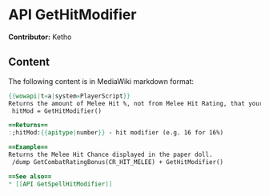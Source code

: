 # API GetHitModifier

**Contributor:** Ketho

## Content

The following content is in MediaWiki markdown format:

```mediawiki
{{wowapi|t=a|system=PlayerScript}}
Returns the amount of Melee Hit %, not from Melee Hit Rating, that your character has.
 hitMod = GetHitModifier()

==Returns==
:;hitMod:{{apitype|number}} - hit modifier (e.g. 16 for 16%)

==Example==
Returns the Melee Hit Chance displayed in the paper doll.
 /dump GetCombatRatingBonus(CR_HIT_MELEE) + GetHitModifier()

==See also==
* [[API GetSpellHitModifier]]
```